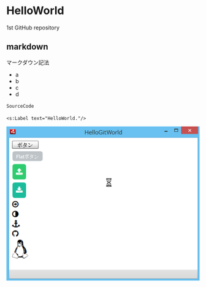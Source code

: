 # HelloWorld
1st GitHub repository

## markdown
マークダウン記法

 + a
 + b
 + c
 + d

```
SourceCode

<s:Label text="HelloWorld."/>
```
![サンプル](sample.png "サンプル")